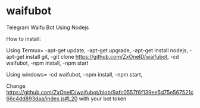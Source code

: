 # waifubot
Telegram Waifu Bot Using Nodejs

How to install:

Using Termux=
-apt-get update,
-apt-get upgrade,
-apt-get install nodejs,
-apt-get install git,
-git clone https://github.com/ZxOneID/waifubot,
-cd waifubot,
-npm install,
-npm start

Using windows=
-cd waifubot,
-npm install,
-npm start,

Change https://github.com/ZxOneID/waifubot/blob/9afc0557f6f139ee5d75e567521c66c4dd893daa/index.js#L20 with your bot token

